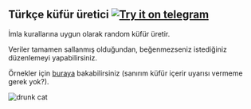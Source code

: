## Türkçe küfür üretici [![Try it on telegram](https://img.shields.io/badge/try%20it-on%20telegram-0088cc.svg)](http://t.me/kufurlust_bot)

İmla kurallarına uygun olarak random küfür üretir.

Veriler tamamen sallanmış olduğundan, beğenmezseniz istediğiniz düzenlemeyi yapabilirsiniz.

Örnekler için [buraya](./EXAMPLES.txt) bakabilirsiniz (sanırım küfür içerir uyarısı vermeme gerek yok?).

![drunk cat](https://sync.gurkan.in/reaction/drunk_cat.jpg)
